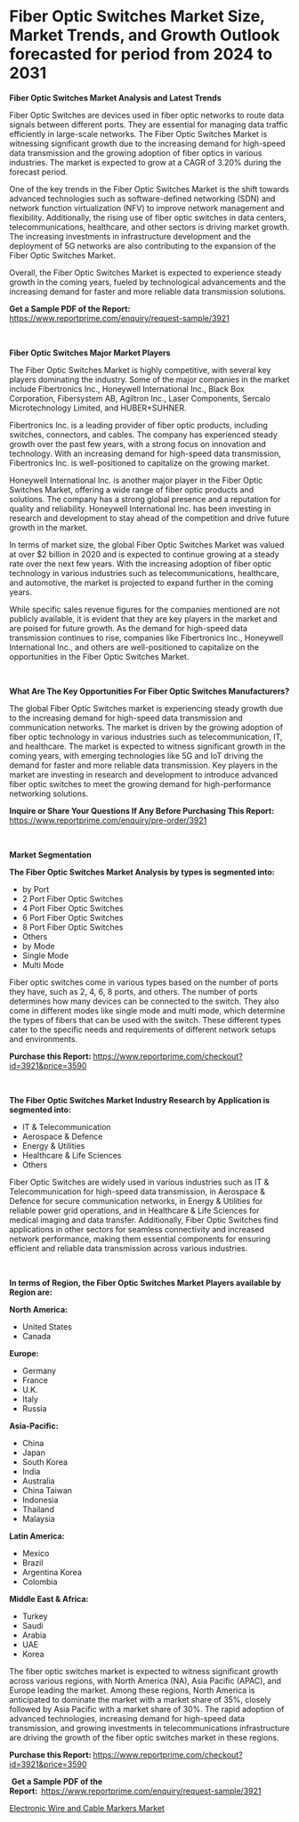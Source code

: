 <p><h1>Fiber Optic Switches Market Size, Market Trends, and Growth Outlook forecasted for period from 2024 to 2031</h1></p><p><strong>Fiber Optic Switches Market Analysis and Latest Trends</strong></p>
<p><p>Fiber Optic Switches are devices used in fiber optic networks to route data signals between different ports. They are essential for managing data traffic efficiently in large-scale networks. The Fiber Optic Switches Market is witnessing significant growth due to the increasing demand for high-speed data transmission and the growing adoption of fiber optics in various industries. The market is expected to grow at a CAGR of 3.20% during the forecast period.</p><p>One of the key trends in the Fiber Optic Switches Market is the shift towards advanced technologies such as software-defined networking (SDN) and network function virtualization (NFV) to improve network management and flexibility. Additionally, the rising use of fiber optic switches in data centers, telecommunications, healthcare, and other sectors is driving market growth. The increasing investments in infrastructure development and the deployment of 5G networks are also contributing to the expansion of the Fiber Optic Switches Market.</p><p>Overall, the Fiber Optic Switches Market is expected to experience steady growth in the coming years, fueled by technological advancements and the increasing demand for faster and more reliable data transmission solutions.</p></p>
<p><strong>Get a Sample PDF of the Report:&nbsp;</strong> <a href="https://www.reportprime.com/enquiry/request-sample/3921">https://www.reportprime.com/enquiry/request-sample/3921</a></p>
<p>&nbsp;</p>
<p><strong>Fiber Optic Switches Major Market Players</strong></p>
<p><p>The Fiber Optic Switches Market is highly competitive, with several key players dominating the industry. Some of the major companies in the market include Fibertronics Inc., Honeywell International Inc., Black Box Corporation, Fibersystem AB, Agiltron Inc., Laser Components, Sercalo Microtechnology Limited, and HUBER+SUHNER.</p><p>Fibertronics Inc. is a leading provider of fiber optic products, including switches, connectors, and cables. The company has experienced steady growth over the past few years, with a strong focus on innovation and technology. With an increasing demand for high-speed data transmission, Fibertronics Inc. is well-positioned to capitalize on the growing market.</p><p>Honeywell International Inc. is another major player in the Fiber Optic Switches Market, offering a wide range of fiber optic products and solutions. The company has a strong global presence and a reputation for quality and reliability. Honeywell International Inc. has been investing in research and development to stay ahead of the competition and drive future growth in the market.</p><p>In terms of market size, the global Fiber Optic Switches Market was valued at over $2 billion in 2020 and is expected to continue growing at a steady rate over the next few years. With the increasing adoption of fiber optic technology in various industries such as telecommunications, healthcare, and automotive, the market is projected to expand further in the coming years.</p><p>While specific sales revenue figures for the companies mentioned are not publicly available, it is evident that they are key players in the market and are poised for future growth. As the demand for high-speed data transmission continues to rise, companies like Fibertronics Inc., Honeywell International Inc., and others are well-positioned to capitalize on the opportunities in the Fiber Optic Switches Market.</p></p>
<p>&nbsp;</p>
<p><strong>What Are The Key Opportunities For Fiber Optic Switches Manufacturers?</strong></p>
<p><p>The global Fiber Optic Switches market is experiencing steady growth due to the increasing demand for high-speed data transmission and communication networks. The market is driven by the growing adoption of fiber optic technology in various industries such as telecommunication, IT, and healthcare. The market is expected to witness significant growth in the coming years, with emerging technologies like 5G and IoT driving the demand for faster and more reliable data transmission. Key players in the market are investing in research and development to introduce advanced fiber optic switches to meet the growing demand for high-performance networking solutions.</p></p>
<p><strong>Inquire or Share Your Questions If Any Before Purchasing This Report:</strong> <a href="https://www.reportprime.com/enquiry/pre-order/3921">https://www.reportprime.com/enquiry/pre-order/3921</a></p>
<p>&nbsp;</p>
<p><strong>Market Segmentation</strong></p>
<p><strong>The Fiber Optic Switches Market Analysis by types is segmented into:</strong></p>
<p><ul><li>by Port</li><li>2 Port Fiber Optic Switches</li><li>4 Port Fiber Optic Switches</li><li>6 Port Fiber Optic Switches</li><li>8 Port Fiber Optic Switches</li><li>Others</li><li>by Mode</li><li>Single Mode</li><li>Multi Mode</li></ul></p>
<p><p>Fiber optic switches come in various types based on the number of ports they have, such as 2, 4, 6, 8 ports, and others. The number of ports determines how many devices can be connected to the switch. They also come in different modes like single mode and multi mode, which determine the types of fibers that can be used with the switch. These different types cater to the specific needs and requirements of different network setups and environments.</p></p>
<p><strong>Purchase this Report:&nbsp;</strong><a href="https://www.reportprime.com/checkout?id=3921&price=3590">https://www.reportprime.com/checkout?id=3921&price=3590</a></p>
<p>&nbsp;</p>
<p><strong>The Fiber Optic Switches Market Industry Research by Application is segmented into:</strong></p>
<p><ul><li>IT & Telecommunication</li><li>Aerospace & Defence</li><li>Energy & Utilities</li><li>Healthcare & Life Sciences</li><li>Others</li></ul></p>
<p><p>Fiber Optic Switches are widely used in various industries such as IT & Telecommunication for high-speed data transmission, in Aerospace & Defence for secure communication networks, in Energy & Utilities for reliable power grid operations, and in Healthcare & Life Sciences for medical imaging and data transfer. Additionally, Fiber Optic Switches find applications in other sectors for seamless connectivity and increased network performance, making them essential components for ensuring efficient and reliable data transmission across various industries.</p></p>
<p>&nbsp;</p>
<p><strong>In terms of Region, the Fiber Optic Switches Market Players available by Region are:</strong></p>
<p>
    <p> <strong> North America: </strong>
        <ul>
            <li>United States</li>
            <li>Canada</li>
        </ul>
        </p> 
    <p> <strong> Europe: </strong>
        <ul>
            <li>Germany</li>
            <li>France</li>
            <li>U.K.</li>
            <li>Italy</li>
            <li>Russia</li>
        </ul>
        </p> 
    <p> <strong> Asia-Pacific: </strong>
        <ul>
            <li>China</li>
            <li>Japan</li>
            <li>South Korea</li>
            <li>India</li>
            <li>Australia</li>
            <li>China Taiwan</li>
            <li>Indonesia</li>
            <li>Thailand</li>
            <li>Malaysia</li>
        </ul>
        </p> 
    <p> <strong> Latin America: </strong>
        <ul>
            <li>Mexico</li>
            <li>Brazil</li>
            <li>Argentina Korea</li>
            <li>Colombia</li>
        </ul>
        </p> 
    <p> <strong> Middle East & Africa: </strong>
        <ul>
            <li>Turkey</li>
            <li>Saudi</li>
            <li>Arabia</li>
            <li>UAE</li>
            <li>Korea</li>
        </ul>
    </p>
    </p>
<p><p>The fiber optic switches market is expected to witness significant growth across various regions, with North America (NA), Asia Pacific (APAC), and Europe leading the market. Among these regions, North America is anticipated to dominate the market with a market share of 35%, closely followed by Asia Pacific with a market share of 30%. The rapid adoption of advanced technologies, increasing demand for high-speed data transmission, and growing investments in telecommunications infrastructure are driving the growth of the fiber optic switches market in these regions.</p></p>
<p><strong>Purchase this Report: </strong><a href="https://www.reportprime.com/checkout?id=3921&price=3590">https://www.reportprime.com/checkout?id=3921&price=3590</a></p>
<p>&nbsp;<strong>Get a Sample PDF of the Report:&nbsp;&nbsp;</strong><a href="https://www.reportprime.com/enquiry/request-sample/3921">https://www.reportprime.com/enquiry/request-sample/3921</a></p>
<p><strong></strong></p>
<p><p><a href="https://github.com/santosh758595/Market-Research-Report-List-4/blob/main/electronic-wire-and-cable-markers-market.md">Electronic Wire and Cable Markers Market</a></p></p>